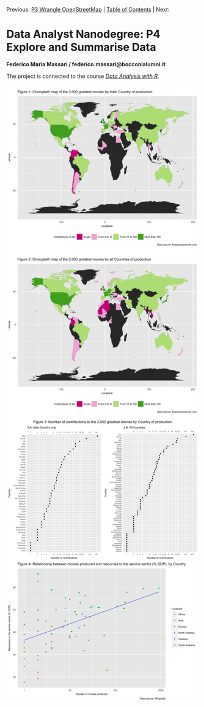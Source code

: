 Previous: [P3 Wrangle OpenStreetMap](https://github.com/federicomariamassari/udacity-dand/blob/master/projects/p3/dand-p3-wrangle-openstreetmap.md) | [Table of Contents](https://github.com/federicomariamassari/udacity-dand/blob/master/README.md) | Next:
# Data Analyst Nanodegree: P4 Explore and Summarise Data
__Federico Maria Massari / federico.massari@bocconialumni.it__

The project is connected to the course _[Data Analysis with R](https://eu.udacity.com/course/data-analysis-with-r--ud651)_.

<img align="center" src="./img/figure-01.png"/>

<img align="center" src="./img/figure-02.png"/>

<img align="center" src="./img/figure-03.png"/>

<img align="center" src="./img/figure-04.png"/>
